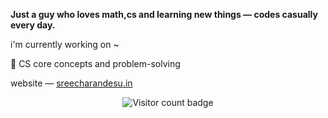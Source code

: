 

**Just a guy who loves math,cs and learning new things — codes casually every day.**

i'm currently working on \~

🌱 CS core concepts and problem-solving

website — [sreecharandesu.in](https://sreecharandesu.in)

<p align="center">
  <img src="https://visitor-badge.laobi.icu/badge?page_id=sreecharan-desu.sreecharan-desu" alt="Visitor count badge" />
</p>

